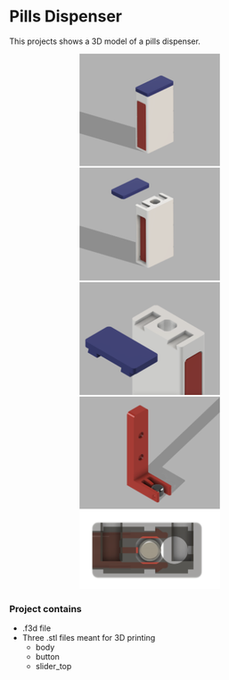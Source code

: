 # Pills Dispenser
This projects shows a 3D model of a pills dispenser.

<p align="center">
  <img width="50%" src="renders/render_1.png">
  <img width="50%" src="renders/render_2.png">
  <img width="50%" src="renders/render_3.png">
  <img width="50%" src="renders/render_4.png">
  <img width="50%" src="renders/render_5.png">
</p>

### Project contains
* .f3d file
* Three .stl files meant for 3D printing
    * body
    * button
    * slider_top